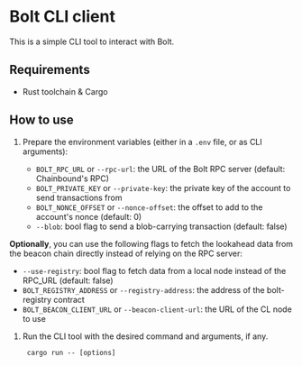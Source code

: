 # Bolt CLI client

This is a simple CLI tool to interact with Bolt.

## Requirements

- Rust toolchain & Cargo

## How to use

1. Prepare the environment variables (either in a `.env` file, or as CLI arguments):

   - `BOLT_RPC_URL` or `--rpc-url`: the URL of the Bolt RPC server (default: Chainbound's RPC)
   - `BOLT_PRIVATE_KEY` or `--private-key`: the private key of the account to send transactions from
   - `BOLT_NONCE_OFFSET` or `--nonce-offset`: the offset to add to the account's nonce (default: 0)
   - `--blob`: bool flag to send a blob-carrying transaction (default: false)

**Optionally**, you can use the following flags to fetch the lookahead data from the beacon chain directly
instead of relying on the RPC server:

- `--use-registry`: bool flag to fetch data from a local node instead of the RPC_URL (default: false)
- `BOLT_REGISTRY_ADDRESS` or `--registry-address`: the address of the bolt-registry contract
- `BOLT_BEACON_CLIENT_URL` or `--beacon-client-url`: the URL of the CL node to use

1. Run the CLI tool with the desired command and arguments, if any.

   ```shell
    cargo run -- [options]
   ```
